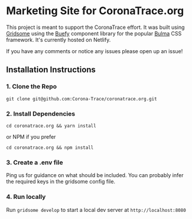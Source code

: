 # Marketing Site for CoronaTrace.org

This project is meant to support the CoronaTrace effort. It was built using [Gridsome](https://gridsome.org) using the [Buefy](https://buefy.org/) component library for the popular [Bulma](https://bulma.io) CSS framework. It's currently hosted on Netlify.

If you have any comments or notice any issues please open up an issue!

## Installation Instructions

### 1. Clone the Repo

`git clone git@github.com:Corona-Trace/coronatrace.org.git`

### 2. Install Dependencies

`cd coronatrace.org && yarn install`

or NPM if you prefer

`cd coronatrace.org && npm install`

### 3. Create a .env file

Ping us for guidance on what should be included. You can probably infer the required keys in the gridsome config file.

### 4. Run locally

Run `gridsome develop` to start a local dev server at `http://localhost:8080`

